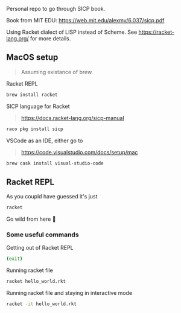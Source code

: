 Personal repo to go through SICP book.

Book from MIT EDU:
https://web.mit.edu/alexmv/6.037/sicp.pdf

Using Racket dialect of LISP instead of Scheme. See
https://racket-lang.org/ for more details.

## MacOS setup

> Assuming existance of brew.

Racket REPL

```sh
brew install racket
```

SICP language for Racket
> https://docs.racket-lang.org/sicp-manual

```sh
raco pkg install sicp
```

VSCode as an IDE, either go to
> https://code.visualstudio.com/docs/setup/mac

```sh
brew cask install visual-studio-code
```

## Racket REPL

As you coupld have guessed it's just

```sh
racket
```

Go wild from here :rocket:

### Some useful commands

Getting out of Racket REPL

```sh
(exit)
```

Running racket file

```sh
racket hello_world.rkt
```

Running racket file and staying in interactive mode

```sh
racket -it hello_world.rkt
```
